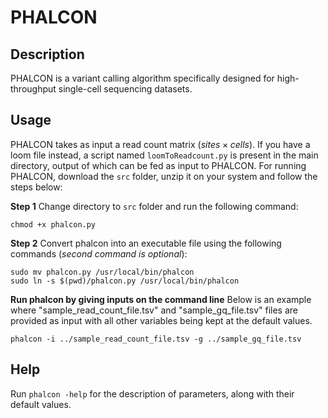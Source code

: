 # PHALCON
## Description
PHALCON is a variant calling algorithm specifically designed for high-throughput single-cell sequencing datasets.
## Usage
PHALCON takes as input a read count matrix $(sites \times cells)$. If you have a loom file instead, a script named ```loomToReadcount.py``` is present in the main directory, output of which can be fed as input to PHALCON.
For running PHALCON, download the ```src``` folder, unzip it on your system and follow the steps below:

**Step 1** Change directory to ```src``` folder and run the following command:
```
chmod +x phalcon.py
```
**Step 2** Convert phalcon into an executable file using the following commands (_second command is optional_):
```
sudo mv phalcon.py /usr/local/bin/phalcon
sudo ln -s $(pwd)/phalcon.py /usr/local/bin/phalcon
```
**Run phalcon by giving inputs on the command line** Below is an example where "sample_read_count_file.tsv" and "sample_gq_file.tsv" files are provided as input with all other variables being kept at the default values.
```
phalcon -i ../sample_read_count_file.tsv -g ../sample_gq_file.tsv
```
## Help
Run ```phalcon -help``` for the description of parameters, along with their default values.
